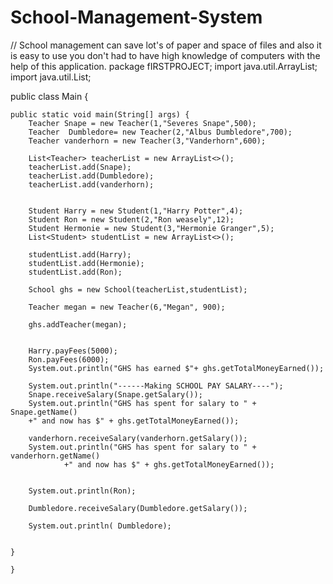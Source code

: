 # School-Management-System
// School management can save lot's of paper and space of files and also it is easy to use you don't had to have high knowledge of computers with the help of this application.
package fIRSTPROJECT;
import java.util.ArrayList;
import java.util.List;

public class Main {
	

	public static void main(String[] args) {
		Teacher Snape = new Teacher(1,"Severes Snape",500);
        Teacher  Dumbledore= new Teacher(2,"Albus Dumbledore",700);
        Teacher vanderhorn = new Teacher(3,"Vanderhorn",600);

        List<Teacher> teacherList = new ArrayList<>();
        teacherList.add(Snape);
        teacherList.add(Dumbledore);
        teacherList.add(vanderhorn);


        Student Harry = new Student(1,"Harry Potter",4);
        Student Ron = new Student(2,"Ron weasely",12);
        Student Hermonie = new Student(3,"Hermonie Granger",5);
        List<Student> studentList = new ArrayList<>();

        studentList.add(Harry);
        studentList.add(Hermonie);
        studentList.add(Ron);

        School ghs = new School(teacherList,studentList);

        Teacher megan = new Teacher(6,"Megan", 900);

        ghs.addTeacher(megan);


        Harry.payFees(5000);
        Ron.payFees(6000);
        System.out.println("GHS has earned $"+ ghs.getTotalMoneyEarned());

        System.out.println("------Making SCHOOL PAY SALARY----");
        Snape.receiveSalary(Snape.getSalary());
        System.out.println("GHS has spent for salary to " + Snape.getName()
        +" and now has $" + ghs.getTotalMoneyEarned());

        vanderhorn.receiveSalary(vanderhorn.getSalary());
        System.out.println("GHS has spent for salary to " + vanderhorn.getName()
                +" and now has $" + ghs.getTotalMoneyEarned());


        System.out.println(Ron);

        Dumbledore.receiveSalary(Dumbledore.getSalary());

        System.out.println( Dumbledore);


    }
		
	}



